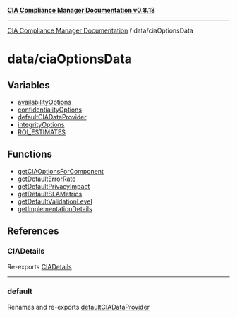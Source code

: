 [**CIA Compliance Manager Documentation v0.8.18**](../../README.md)

***

[CIA Compliance Manager Documentation](../../modules.md) / data/ciaOptionsData

# data/ciaOptionsData

## Variables

- [availabilityOptions](variables/availabilityOptions.md)
- [confidentialityOptions](variables/confidentialityOptions.md)
- [defaultCIADataProvider](variables/defaultCIADataProvider.md)
- [integrityOptions](variables/integrityOptions.md)
- [ROI\_ESTIMATES](variables/ROI_ESTIMATES.md)

## Functions

- [getCIAOptionsForComponent](functions/getCIAOptionsForComponent.md)
- [getDefaultErrorRate](functions/getDefaultErrorRate.md)
- [getDefaultPrivacyImpact](functions/getDefaultPrivacyImpact.md)
- [getDefaultSLAMetrics](functions/getDefaultSLAMetrics.md)
- [getDefaultValidationLevel](functions/getDefaultValidationLevel.md)
- [getImplementationDetails](functions/getImplementationDetails.md)

## References

### CIADetails

Re-exports [CIADetails](../../types/interfaces/CIADetails.md)

***

### default

Renames and re-exports [defaultCIADataProvider](variables/defaultCIADataProvider.md)
